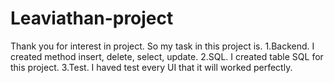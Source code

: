 # Leaviathan-project
Thank you for interest in project.
So my task in this project is.
1.Backend.
  I created method insert, delete, select, update.
2.SQL.
  I created table SQL for this project.
3.Test.
  I haved test every UI that it will worked perfectly.
